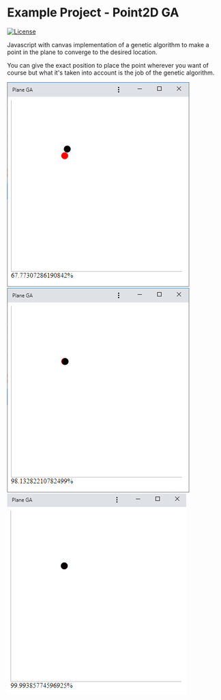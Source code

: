 # Example Project - Point2D GA
[![License](https://img.shields.io/github/license/tobiasbriones/example.cs.optimization.algorithm.web.point2d_ga)](https://github.com/TobiasBriones/example.cs.optimization.algorithm.web.point2d_ga/blob/master/LICENSE)

Javascript with canvas implementation of a genetic algorithm to make a point in the plane to converge to the desired location.

You can give the exact position to place the point wherever you want of course but what it's taken into account is the job of
the genetic algorithm.

[![Screenshot 1](https://raw.githubusercontent.com/TobiasBriones/images/master/example-projects/example.cs.optimization.algorithm.web.point2d-ga/screenshot-1.png)](https://github.com/TobiasBriones/images/tree/master/example-projects)
[![Screenshot 2](https://raw.githubusercontent.com/TobiasBriones/images/master/example-projects/example.cs.optimization.algorithm.web.point2d-ga/screenshot-2.png)](https://github.com/TobiasBriones/images/tree/master/example-projects)
[![Screenshot 3](https://raw.githubusercontent.com/TobiasBriones/images/master/example-projects/example.cs.optimization.algorithm.web.point2d-ga/screenshot-3.png)](https://github.com/TobiasBriones/images/tree/master/example-projects)

